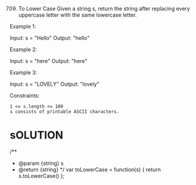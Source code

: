 709. To Lower Case
Given a string s, return the string after replacing every uppercase letter with the same lowercase letter.

 

Example 1:

Input: s = "Hello"
Output: "hello"

Example 2:

Input: s = "here"
Output: "here"

Example 3:

Input: s = "LOVELY"
Output: "lovely"

 

Constraints:

    1 <= s.length <= 100
    s consists of printable ASCII characters.

# sOLUTION
/**
 * @param {string} s
 * @return {string}
 */
var toLowerCase = function(s) {
    return s.toLowerCase()
};
